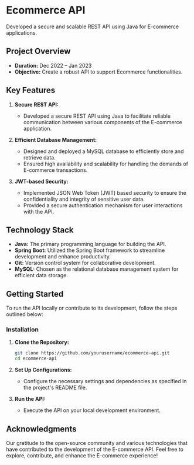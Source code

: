 
# Ecommerce API

Developed a secure and scalable REST API using Java for E-commerce applications.

## Project Overview

- **Duration:** Dec 2022 – Jan 2023
- **Objective:** Create a robust API to support Ecommerce functionalities.

## Key Features

1. **Secure REST API:**
   - Developed a secure REST API using Java to facilitate reliable communication between various components of the E-commerce application.

2. **Efficient Database Management:**
   - Designed and deployed a MySQL database to efficiently store and retrieve data.
   - Ensured high availability and scalability for handling the demands of E-commerce transactions.

3. **JWT-based Security:**
   - Implemented JSON Web Token (JWT) based security to ensure the confidentiality and integrity of sensitive user data.
   - Provided a secure authentication mechanism for user interactions with the API.

## Technology Stack

- **Java:** The primary programming language for building the API.
- **Spring Boot:** Utilized the Spring Boot framework to streamline development and enhance productivity.
- **Git:** Version control system for collaborative development.
- **MySQL:** Chosen as the relational database management system for efficient data storage.

## Getting Started

To run the API locally or contribute to its development, follow the steps outlined below:

### Installation

1. **Clone the Repository:**
    ```bash
    git clone https://github.com/yourusername/ecommerce-api.git
    cd ecommerce-api
    ```

2. **Set Up Configurations:**
   - Configure the necessary settings and dependencies as specified in the project's README file.

3. **Run the API:**
   - Execute the API on your local development environment.

## Acknowledgments

Our gratitude to the open-source community and various technologies that have contributed to the development of the E-commerce API. Feel free to explore, contribute, and enhance the E-commerce experience!

